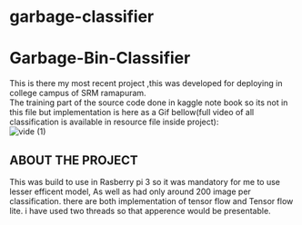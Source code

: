 # garbage-classifier
# Garbage-Bin-Classifier
This is there my most recent project ,this was developed for deploying in college campus of SRM ramapuram.
<br>The training part of the source code done in kaggle note book so its not in this file but implementation is here
as a Gif bellow(full video of all classification is available in resource file inside project):</br>
![vide (1)](https://user-images.githubusercontent.com/67253152/89493211-4d1b6880-d7d1-11ea-9c9b-7b20476f564e.gif)
## ABOUT THE PROJECT 
This was build to use in Rasberry pi 3 so it was mandatory for me to use lesser efficent model,
As well as had only around 200 image per classification.
there are both implementation of tensor flow and Tensor flow lite.
i have used two threads so that apperence would be presentable.
